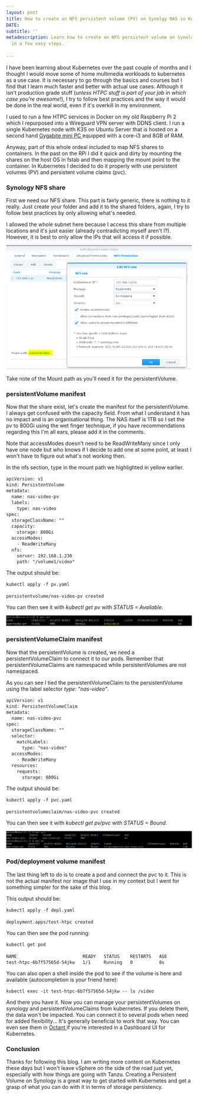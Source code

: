 ```yaml
---
layout: post
title: How to create an NFS persistent volume (PV) on Synolgy NAS in Kubernetes
DATE: 
subtitle: ''
metadescription: Learn how to create an NFS persistent volume on Synology NAS in Kubernetes
  in a few easy steps.

---
```

I have been learning about Kubernetes over the past couple of months and I thought I would move some of home multimedia workloads to kubernetes as a use case. It is necessary to go through the basics and courses but I find that I learn much faster and better with actual use cases. Although it isn't production grade stuff (_unless HTPC stuff is part of your job in which case you're awesome!_), I try to follow best practices and the way it would be done in the real world, even if it's overkill in my environment.

I used to run a few HTPC services in Docker on my old Raspberry Pi 2 which I repurposed into a Wireguard VPN server with DDNS client. I run a single Kubernetes node with K3S on Ubuntu Server that is hosted on a second hand [Gygabite mini PC ](https://www.gigabyte.com/fr/Mini-PcBarebone/GB-BSi3-6100-rev-10#ov)equipped with a core-i3 and 8GB of RAM. 

Anyway, part of this whole ordeal included to map NFS shares to containers. In the past on the RPi I did it quick and dirty by mounting the shares on the host OS in fstab and then mapping the mount point to the container. In Kubernetes I decided to do it properly with use persistent volumes (PV) and persistent volume claims (pvc).

### Synology NFS share

First we need our NFS share. This part is fairly generic, there is nothing to it really. Just create your folder and add it to the shared folders, again, I try to follow best practices by only allowing what's needed.

I allowed the whole subnet here because I access this share from multiple locations and it's just easier (already contradicting myself aren't I?). However, it is best to only allow the IPs that will access it if possible.

![Kubernetes persistent volume on synology nas](/img/synopv1-1.png)

Take note of the Mount path as you'll need it for the persistentVolume.

### persistentVolume manifest

Now that the share exist, let's create the manifest for the persistentVolume. I always get confused with the capacity field. From what I understand it has no impact and is an organisational thing. The NAS itself is 1TB so I set the pv to 800Gi using the wet finger technique, if you have recommendations regarding this I'm all ears, please add it in the comments.

Note that accessModes doesn't need to be ReadWriteMany since I only have one node but who knows if I decide to add one at some point, at least I won't have to figure out what's not working then.

In the nfs section, type in the mount path we highlighted in yellow earlier.

    apiVersion: v1
    kind: PersistentVolume
    metadata:
      name: nas-video-pv
      labels:
        type: nas-video
    spec:
      storageClassName: ""
      capacity:
        storage: 800Gi
      accessModes:
        - ReadWriteMany
      nfs:
        server: 192.168.1.230
        path: "/volume1/video"

The output should be:

    kubectl apply -f pv.yaml
    
    persistentvolume/nas-video-pv created

You can then see it with _kubectl get pv_ with _STATUS = Available_.

![](/img/synopv2.png)

### persistentVolumeClaim manifest

Now that the persistentVolume is created, we need a persistentVolumeClaim to connect it to our pods. Remember that persistentVolumeClaims are namespaced while persistentVolumes are not namespaced.

As you can see I tied the persistentVolumeClaim to the persistentVolume using the label selector _type: "nas-video"_.

    apiVersion: v1
    kind: PersistentVolumeClaim
    metadata:
      name: nas-video-pvc
    spec:
      storageClassName: ""
      selector:
        matchLabels:
          type: "nas-video"
      accessModes:
        - ReadWriteMany
      resources:
        requests:
          storage: 800Gi

The output should be:

    kubectl apply -f pvc.yaml
    
    persistentvolumeclaim/nas-video-pvc created

You can then see it with _kubectl get pv/pvc_ with _STATUS = Bound_.

![](/img/synopv3.png)

### Pod/deployment volume manifest

The last thing left to do is to create a pod and connect the pvc to it. This is not the actual manifest nor image that I use in my context but I went for something simpler for the sake of this blog.

This output should be:

    kubectl apply -f depl.yaml
    
    deployment.apps/test-htpc created

You can then see the pod running:

    kubectl get pod
    
    NAME                         READY   STATUS    RESTARTS   AGE
    test-htpc-6b7f57565d-54jkw   1/1     Running   0          8s

You can also open a shell inside the pod to see if the volume is here and available (autocompletion is your friend here):

    kubectl exec -it test-htpc-6b7f57565d-54jkw -- ls /video

And there you have it. Now you can manage your persistentVolumes on synology and persistentVolumeClaims from kubernetes. If you delete them, the data won't be impacted. You can connect it to several pods when need for added flexibility... It's generally beneficial to work that way. You can even see them in [Octant ](https://www.vxav.fr/2021-10-25-octant-vmware-open-source-ui-dashboard-for-kubernetes/)if you're interested in a Dashboard UI for Kubernetes.

### Conclusion

Thanks for following this blog. I am writing more content on Kubernetes these days but I won't leave vSphere on the side of the road just yet, especially with how things are going with Tanzu. Creating a Persistent Volume on Synology is a great way to get started with Kubernetes and get a grasp of what you can do with it in terms of storage persistency.